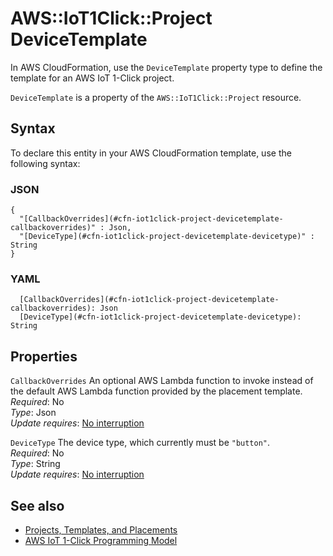 # AWS::IoT1Click::Project DeviceTemplate<a name="aws-properties-iot1click-project-devicetemplate"></a>

In AWS CloudFormation, use the `DeviceTemplate` property type to define the template for an AWS IoT 1\-Click project\.

`DeviceTemplate` is a property of the `AWS::IoT1Click::Project` resource\.

## Syntax<a name="aws-properties-iot1click-project-devicetemplate-syntax"></a>

To declare this entity in your AWS CloudFormation template, use the following syntax:

### JSON<a name="aws-properties-iot1click-project-devicetemplate-syntax.json"></a>

```
{
  "[CallbackOverrides](#cfn-iot1click-project-devicetemplate-callbackoverrides)" : Json,
  "[DeviceType](#cfn-iot1click-project-devicetemplate-devicetype)" : String
}
```

### YAML<a name="aws-properties-iot1click-project-devicetemplate-syntax.yaml"></a>

```
  [CallbackOverrides](#cfn-iot1click-project-devicetemplate-callbackoverrides): Json
  [DeviceType](#cfn-iot1click-project-devicetemplate-devicetype): String
```

## Properties<a name="aws-properties-iot1click-project-devicetemplate-properties"></a>

`CallbackOverrides` <a name="cfn-iot1click-project-devicetemplate-callbackoverrides"></a>
An optional AWS Lambda function to invoke instead of the default AWS Lambda function provided by the placement template\.  
_Required_: No  
_Type_: Json  
_Update requires_: [No interruption](https://docs.aws.amazon.com/AWSCloudFormation/latest/UserGuide/using-cfn-updating-stacks-update-behaviors.html#update-no-interrupt)

`DeviceType` <a name="cfn-iot1click-project-devicetemplate-devicetype"></a>
The device type, which currently must be `"button"`\.  
_Required_: No  
_Type_: String  
_Update requires_: [No interruption](https://docs.aws.amazon.com/AWSCloudFormation/latest/UserGuide/using-cfn-updating-stacks-update-behaviors.html#update-no-interrupt)

## See also<a name="aws-properties-iot1click-project-devicetemplate--seealso"></a>

- [Projects, Templates, and Placements](https://docs.aws.amazon.com/iot-1-click/latest/developerguide/1click-PTP.html)
- [AWS IoT 1\-Click Programming Model](https://docs.aws.amazon.com/iot-1-click/latest/developerguide/1click-programming.html)
